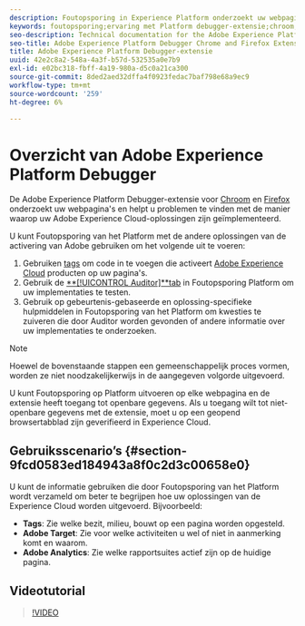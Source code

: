 ```yaml
---
description: Foutopsporing in Experience Platform onderzoekt uw webpagina's en helpt u problemen te vinden met de manier waarop uw Experience Cloud-oplossingen zijn geïmplementeerd.
keywords: foutopsporing;ervaring met Platform debugger-extensie;chroom;extensie
seo-description: Technical documentation for the Adobe Experience Platform Debugger Chrome and Firefox Extension - examine your web pages and understand problems with your Experience Cloud solution mplementations
seo-title: Adobe Experience Platform Debugger Chrome and Firefox Extension
title: Adobe Experience Platform Debugger-extensie
uuid: 42e2c8a2-548a-4a3f-b57d-532535a0e7b9
exl-id: e02bc318-fbff-4a19-980a-d5c0a21ca300
source-git-commit: 8ded2aed32dffa4f0923fedac7baf798e68a9ec9
workflow-type: tm+mt
source-wordcount: '259'
ht-degree: 6%

---
```


# Overzicht van Adobe Experience Platform Debugger

De Adobe Experience Platform Debugger-extensie voor [Chroom](https://chrome.google.com/webstore/detail/adobe-experience-cloud-de/ocdmogmohccmeicdhlhhgepeaijenapj) en [Firefox](https://addons.mozilla.org/nl/firefox/addon/adobe-experience-platform-dbg/) onderzoekt uw webpagina&#39;s en helpt u problemen te vinden met de manier waarop uw Adobe Experience Cloud-oplossingen zijn geïmplementeerd.

U kunt Foutopsporing van het Platform met de andere oplossingen van de activering van Adobe gebruiken om het volgende uit te voeren:

1. Gebruiken [tags](../tags/home.md) om code in te voegen die activeert [Adobe Experience Cloud](https://experienceleague.adobe.com/docs/core-services/interface/experience-cloud.html) producten op uw pagina&#39;s.
1. Gebruik de [**[!UICONTROL Auditor]**tab](./auditor/overview.md) in Foutopsporing Platform om uw implementaties te testen.
1. Gebruik op gebeurtenis-gebaseerde en oplossing-specifieke hulpmiddelen in Foutopsporing van het Platform om kwesties te zuiveren die door Auditor worden gevonden of andere informatie over uw implementaties te onderzoeken.

>[!NOTE]
>
>Hoewel de bovenstaande stappen een gemeenschappelijk proces vormen, worden ze niet noodzakelijkerwijs in de aangegeven volgorde uitgevoerd.

U kunt Foutopsporing op Platform uitvoeren op elke webpagina en de extensie heeft toegang tot openbare gegevens. Als u toegang wilt tot niet-openbare gegevens met de extensie, moet u op een geopend browsertabblad zijn geverifieerd in Experience Cloud.

## Gebruiksscenario’s {#section-9fcd0583ed184943a8f0c2d3c00658e0}

U kunt de informatie gebruiken die door Foutopsporing van het Platform wordt verzameld om beter te begrijpen hoe uw oplossingen van de Experience Cloud worden uitgevoerd. Bijvoorbeeld:

* **Tags**: Zie welke bezit, milieu, bouwt op een pagina worden opgesteld.
* **Adobe Target**: Zie voor welke activiteiten u wel of niet in aanmerking komt en waarom.
* **Adobe Analytics**: Zie welke rapportsuites actief zijn op de huidige pagina.

## Videotutorial

>[!VIDEO](https://video.tv.adobe.com/v/32156?quality=12&learn=on)
